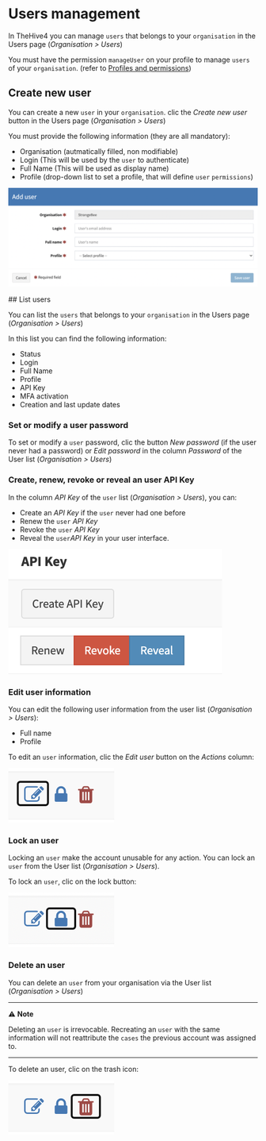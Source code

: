 # Users management

In TheHive4 you can manage `users` that belongs to your `organisation` in the Users page (*Organisation > Users*)

You must have the permission `manageUser` on your profile to manage `users` of your `organisation`. (refer to [Profiles and permissions](../../Administrators/profiles/))

## Create new user

You can create a new `user` in your `organisation`. clic the *Create new user* button in the Users page (*Organisation > Users*)

You must provide the following information (they are all mandatory):

- Organisation (autmatically filled, non modifiable)
- Login (This will be used by the `user` to authenticate)
- Full Name (This will be used as display name)
- Profile (drop-down list to set a profile, that will define `user` `permissions`)

![user management](../images/add-user-user-management.png)

## List users

You can list the `users` that belongs to your `organisation` in the Users page (*Organisation > Users*)

In this list you can find the following information:

- Status
- Login
- Full Name
- Profile
- API Key
- MFA activation 
- Creation and last update dates

### Set or modify a user password

To set or modify a `user` password, clic the button *New password* (if the user never had a password) or *Edit password* in the column *Password* of the User list (*Organisation > Users*)

### Create, renew, revoke or reveal an user API Key

In the column *API Key* of the `user` list (*Organisation > Users*), you can:

- Create an *API Key* if the `user` never had one before
- Renew the `user` *API Key*
- Revoke the `user` *API Key*
- Reveal the `user`*API Key* in your user interface.

![API Key management](../images/api-key-user-management.png)

### Edit user information

You can edit the following user information from the user list (*Organisation > Users*):

- Full name
- Profile

To edit an `user` information, clic the *Edit user* button on the *Actions* column:

![edit user](./images/edit-user.png)

### Lock an user

Locking an `user` make the account unusable for any action. You can lock an `user` from the User list (*Organisation > Users*).

To lock an `user`, clic on the lock button:

![lock user](./images/lock-user.png)

### Delete an user

You can delete an `user` from your organisation via the User list (*Organisation > Users*)

---

⚠️ **Note**

Deleting an `user` is irrevocable. Recreating an `user` with the same information will not reattribute the `cases` the previous account was assigned to.

---

To delete an user, clic on the trash icon:

![delete user](./images/delete-user.png)